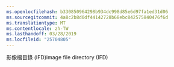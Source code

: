 ```yaml
---
ms.openlocfilehash: b330850964298b934dc998d85e6d97fa1ed31d06
ms.sourcegitcommit: 4a8c2b8d0df44142728b68ebc842575840476f6d
ms.translationtype: MT
ms.contentlocale: zh-TW
ms.lasthandoff: 03/28/2019
ms.locfileid: "25704805"
---
```

<span data-ttu-id="eb612-101">影像檔目錄 (IFD)</span><span class="sxs-lookup"><span data-stu-id="eb612-101">image file directory (IFD)</span></span>